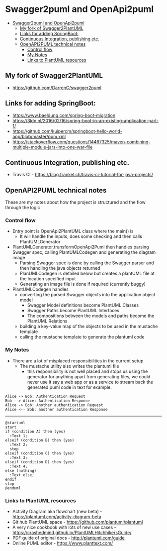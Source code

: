 # Swagger2puml and OpenApi2puml

- [Swagger2puml and OpenApi2puml](#swagger2puml-and-openapi2puml)
  - [My fork of Swagger2PlantUML](#my-fork-of-swagger2plantuml)
  - [Links for adding SpringBoot:](#links-for-adding-springboot)
  - [Continuous Integration, publishing etc.](#continuous-integration-publishing-etc)
  - [OpenAPI2PUML technical notes](#openapi2puml-technical-notes)
    - [Control flow](#control-flow)
    - [My Notes](#my-notes)
    - [Links to PlantUML resources](#links-to-plantuml-resources)

## My fork of Swagger2PlantUML

- <https://github.com/DarrenC/swagger2puml>

## Links for adding SpringBoot:

- <https://www.baeldung.com/spring-boot-migration>
- <https://3ldn.nl/2016/02/16/spring-boot-in-an-existing-application-part-1/>
- <https://github.com/kuipercm/springboot-hello-world-app/blob/master/pom.xml>
- <https://stackoverflow.com/questions/14467325/maven-combining-multiple-module-jars-into-one-war-file>

## Continuous Integration, publishing etc.

- Travis CI -
    <https://blog.frankel.ch/travis-ci-tutorial-for-java-projects/>

## OpenAPI2PUML technical notes

These are my notes about how the project is structured and the flow
through the logic

### Control flow

- Entry point is OpenApi2PlantUML class where the main() is
  - It will handle the inputs, does some checking and then calls
        PlantUMLGenerator
- PlantUMLGenerator.transformOpenApi2Puml then handles parsing Swagger
    spec, calling PlantUMLCodegen and generating the diagram image
  - Parsing Swagger spec is done by calling the Swagger parser and
        then handling the java objects returned
  - PlanUMLCodegen is detailed below but creates a plantUML file at
        the location specified input
  - Generating an image file is done if required (currently buggy)
- PlantUMLCodegen handles
  - converting the parsed Swagger objects into the application
        object model
    - Swagger Model definitions become PlantUML Classes
    - Swagger Paths become PlantUML Interfaces
    - The compositions between the models and paths become the
            PlantUML Relations
  - building a key-value map of the objects to be used in the
        mustache template
  - calling the mustache template to generate the plantuml code

### My Notes

- There are a lot of misplaced responsibilities in the current setup
  - The mustache utility also writes the plantuml file
    - this responsibility is not well placed and stops us using the generator for anything apart from generating files, we could never use it say a web app or as a service to stream back the generated puml code in text for example.

```plantuml
Alice -> Bob: Authentication Request
Bob --> Alice: Authentication Response
Alice -> Bob: Another authentication Request
Alice <-- Bob: another authentication Response
```

---

```plantuml
@startuml
start
if (condition A) then (yes)
  :Text 1;
elseif (condition B) then (yes)
  :Text 2;
  stop
elseif (condition C) then (yes)
  :Text 3;
elseif (condition D) then (yes)
  :Text 4;
else (nothing)
  :Text else;
endif
stop
@enduml
```

### Links to PlantUML resources

- Activity Diagram aka flowchart (new beta) -
    <https://plantuml.com/activity-diagram-beta>
- Git hub PlantUML space - <https://github.com/plantuml/plantuml>
- A very nice cookbook with lots of new use cases -
    <https://crashedmind.github.io/PlantUMLHitchhikersGuide/>
- PDF guide of original docs - <http://plantuml.com/guide>
- Online PUML editor - <https://www.planttext.com/>
